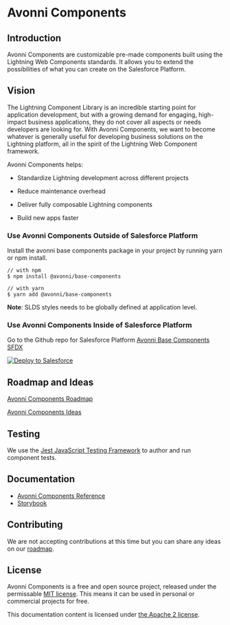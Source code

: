 # Avonni Components

## Introduction

Avonni Components are customizable pre-made components built using the Lightning Web Components standards. It allows you to extend the possibilities of what you can create on the Salesforce Platform.

## Vision

The Lightning Component Library is an incredible starting point for application development, but with a growing demand for engaging, high-impact business applications, they do not cover all aspects or needs developers are looking for. With Avonni Components, we want to become whatever is generally useful for developing business solutions on the Lightning platform, all in the spirit of the Lightning Web Component framework. 

Avonni Components helps: 

*   Standardize Lightning development across different projects
    
*   Reduce maintenance overhead 
    
*   Deliver fully composable Lightning components
    
*   Build new apps faster

### Use Avonni Components Outside of Salesforce Platform 

Install the avonni base components package in your project by running yarn or npm install.

```
// with npm
$ npm install @avonni/base-components

// with yarn
$ yarn add @avonni/base-components
```

**Note**: SLDS styles needs to be globally defined at application level.

### Use Avonni Components Inside of Salesforce Platform

Go to the Github repo for Salesforce Platform [Avonni Base Components SFDX](https://github.com/avonni/base-components-sfdx)

<a href="https://githubsfdeploy.herokuapp.com?owner=avonni&repo=base-components-sfdx&ref=main">
    <img alt="Deploy to Salesforce" src="https://raw.githubusercontent.com/afawcett/githubsfdeploy/master/deploy.png">
</a>

## Roadmap and Ideas

[Avonni Components Roadmap](https://roadmap.avonnicomponents.com/)

[Avonni Components Ideas](https://roadmap.avonnicomponents.com/tabs/8-ideas)

## Testing

We use the [Jest JavaScript Testing Framework](https://jestjs.io/docs/en/getting-started) to author and run component tests.

## Documentation

- [Avonni Components Reference](https://www.avonnicomponents.com/)
- [Storybook](https://storybook.avonnicomponents.com/)

## Contributing

We are not accepting contributions at this time but you can share any ideas on our [roadmap](https://roadmap.avonnicomponents.com/tabs/8-ideas).

## License

Avonni Components is a free and open source project, released under the permissable [MIT license](https://opensource.org/licenses/MIT). This means it can be used in personal or commercial projects for free. 

This documentation content is licensed under [the Apache 2 license](https://www.apache.org/licenses/LICENSE-2.0).
